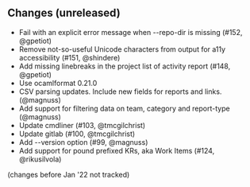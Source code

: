 ## Changes (unreleased)

- Fail with an explicit error message when --repo-dir is missing (#152, @gpetiot)
- Remove not-so-useful Unicode characters from output for a11y accessibility (#151, @shindere)
- Add missing linebreaks in the project list of activity report (#148, @gpetiot)
- Use ocamlformat 0.21.0
- CSV parsing updates. Include new fields for reports and links. (@magnuss)
- Add support for filtering data on team, category and report-type (@magnuss)
- Update cmdliner (#103, @tmcgilchrist)
- Update gitlab (#100, @tmcgilchrist)
- Add --version option (#99, @magnuss)
- Add support for pound prefixed KRs, aka Work Items (#124, @rikusilvola)

(changes before Jan '22 not tracked)
